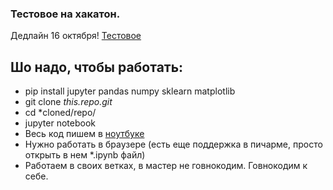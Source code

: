 ### Тестовое на хакатон.
  Дедлайн 16 октября!
  [Тестовое](https://docs.google.com/forms/d/e/1FAIpQLSfzrYJjY3F9Qlhn52arWwSEyJOvHEFvnn9f-DJUKDRwo3KRdA/viewform)
  
  
## Шо надо, чтобы работать:
  * pip install jupyter pandas numpy sklearn matplotlib
  * git clone *this.repo.git* 
  * cd *cloned/repo/
  * jupyter notebook
  * Весь код пишем в [ноутбуке](../hackaton_test_task.ipynb)
  * Нужно работать в браузере (есть еще поддержка в пичарме, просто открыть в нем *.ipynb файл)
  * Работаем в своих ветках, в мастер не говнокодим. Говнокодим к себе.
 
  
